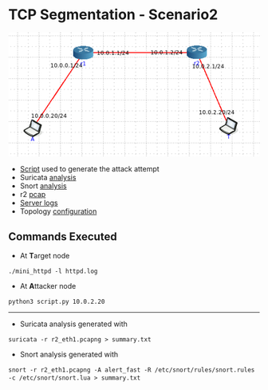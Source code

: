 # TCP Segmentation - Scenario2

![Topology](topology.png)

- [Script](script.py) used to generate the attack attempt
- Suricata [analysis](suricata/)
- Snort [analysis](snort)
- r2 [pcap](r2_eth1.pcapng)
- [Server logs](httpd.log)
- Topology [configuration](topology.toml)

## Commands Executed

- At **T**arget node
```
./mini_httpd -l httpd.log
```

- At **A**ttacker node
```
python3 script.py 10.0.2.20
```

---
- Suricata analysis generated with 
```
suricata -r r2_eth1.pcapng > summary.txt
```

- Snort analysis generated with
```
snort -r r2_eth1.pcapng -A alert_fast -R /etc/snort/rules/snort.rules -c /etc/snort/snort.lua > summary.txt
```
